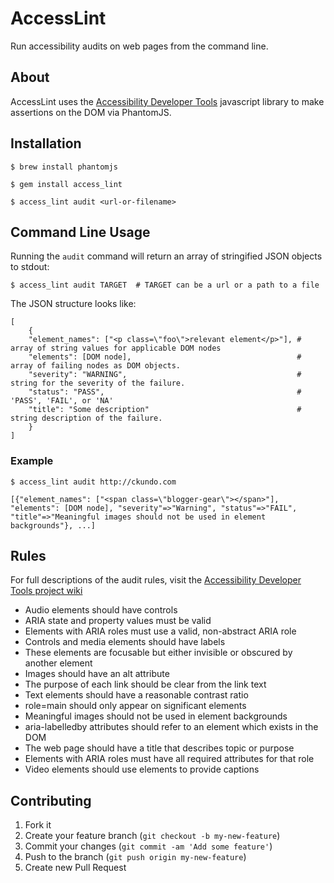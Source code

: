 # AccessLint

Run accessibility audits on web pages from the command line.

## About

AccessLint uses the [Accessibility Developer Tools](https://github.com/GoogleChrome/accessibility-developer-tools) javascript library to make assertions on the DOM via PhantomJS.

## Installation

    $ brew install phantomjs

    $ gem install access_lint

    $ access_lint audit <url-or-filename>

## Command Line Usage

Running the `audit` command will return an array of stringified JSON objects to stdout:

    $ access_lint audit TARGET  # TARGET can be a url or a path to a file

The JSON structure looks like:

    [
        { 
        "element_names": ["<p class=\"foo\">relevant element</p>"], # array of string values for applicable DOM nodes
        "elements": [DOM node],                                     # array of failing nodes as DOM objects.
        "severity": "WARNING",                                      # string for the severity of the failure.
        "status": "PASS",                                           # 'PASS', 'FAIL', or 'NA'
        "title": "Some description"                                 # string description of the failure.
        }
    ]

### Example

    $ access_lint audit http://ckundo.com
    
    [{"element_names": ["<span class=\"blogger-gear\"></span>"], "elements": [DOM node], "severity"=>"Warning", "status"=>"FAIL", "title"=>"Meaningful images should not be used in element backgrounds"}, ...]

## Rules

For full descriptions of the audit rules, visit the [Accessibility Developer Tools project wiki](https://github.com/GoogleChrome/accessibility-developer-tools/wiki/Audit-Rules)

* Audio elements should have controls
* ARIA state and property values must be valid
* Elements with ARIA roles must use a valid, non-abstract ARIA role
* Controls and media elements should have labels
* These elements are focusable but either invisible or obscured by another element
* Images should have an alt attribute
* The purpose of each link should be clear from the link text
* Text elements should have a reasonable contrast ratio
* role=main should only appear on significant elements
* Meaningful images should not be used in element backgrounds
* aria-labelledby attributes should refer to an element which exists in the DOM
* The web page should have a title that describes topic or purpose
* Elements with ARIA roles must have all required attributes for that role
* Video elements should use <track> elements to provide captions

## Contributing

1. Fork it
2. Create your feature branch (`git checkout -b my-new-feature`)
3. Commit your changes (`git commit -am 'Add some feature'`)
4. Push to the branch (`git push origin my-new-feature`)
5. Create new Pull Request
